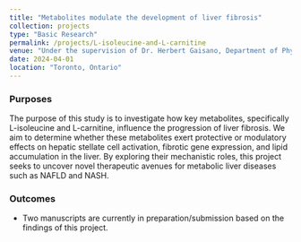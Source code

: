 ```yaml
---
title: "Metabolites modulate the development of liver fibrosis"
collection: projects
type: "Basic Research"
permalink: /projects/L-isoleucine-and-L-carnitine
venue: "Under the supervision of Dr. Herbert Gaisano, Department of Physiology, University of Toronto"
date: 2024-04-01
location: "Toronto, Ontario"
---
```


### Purposes ###
The purpose of this study is to investigate how key metabolites, specifically L-isoleucine and L-carnitine, influence the progression of liver fibrosis. We aim to determine whether these metabolites exert protective or modulatory effects on hepatic stellate cell activation, fibrotic gene expression, and lipid accumulation in the liver. By exploring their mechanistic roles, this project seeks to uncover novel therapeutic avenues for metabolic liver diseases such as NAFLD and NASH.

### Outcomes ###
- Two manuscripts are currently in preparation/submission based on the findings of this project.  
